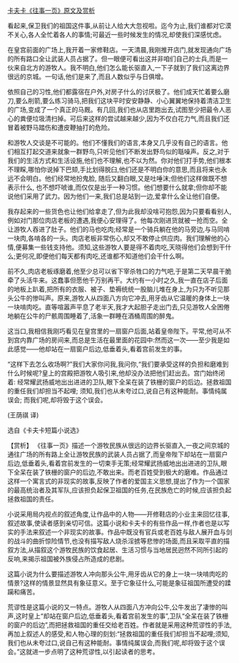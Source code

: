 [卡夫卡《往事一页》原文及赏析](https://www.vrrw.net/wx/15571.html)

看起来,保卫我们的祖国这件事,从前让人给大大忽视啦。迄今为止,我们谁都对它漠不关心,各人全忙着各人的事情;可最近一些时候发生的情况,却使我们深感忧虑。

在皇宫前面的广场上,我开着一家修鞋店。一天清晨,我刚推开店门,就发现通向广场的所有路口全让武装人员占据了。但一眼便可看出这并非咱们自己的士兵,而是一伙来自北方的游牧人。我不明白,他们怎么能长驱直入,一下子就到了我们这离边界很远的京城。一句话,他们是来了,而且人数似乎与日俱增。

依照自己的习性,他们都露宿在户外,对房子什么的讨厌极了。他们成天忙着要么磨刀,要么削箭,要么练习骑马,把我们这块平时安安静静、小心翼翼地保持着清洁卫生的广场,变成了一个真正的马厩。有几回,我们也从店里跑出去,试图至少把最令人恶心的粪便垃圾清扫掉。可后来这样的尝试越来越少,因为不仅白花力气,而且我们还冒着被野马踏伤和遭皮鞭抽打的危险。

和游牧人交谈是不可能的。他们不懂我们的语言,本身又几乎没有自己的语言。他们相互打起交道来就象一群野鸟,只听见他们不断发出野鸟似的聒噪声。反之,对于我们的生活方式和生活设施,他们也不理解,也不以为然。你对他们打手势,他们根本不理睬,哪怕你说掉下巴颏,手比划得脱臼,他们还是不明白你的意思,而且将来也永远不会明白。他们经常地扮鬼脸, 随后又翻白眼,又是吐唾沫;但他们这样做既不想表示什么, 也不想吓唬谁,而仅仅是出于一种习惯。他们想要什么就拿;但你却不能说他们采用了武力。因为他们一来,我们总是站到一边,爱拿什么全让他们自便。

我存起来的一些货色也让他们给拿走了,但为此我却没啥可抱怨,因为只要看看别人,例如对门那位肉店老板的遭遇,我便心安理得了。他每次刚进货就被一抢而空。全让游牧人吞进了肚子。他们的马也吃肉;经常是一个骑兵躺在他的马旁边,与马同啃一块肉,各啃各的一头。肉店老板非常伤心,却又不敢停止供应肉。我们理解他的心情,便募集一些钱支持他。须知,这些游牧人要是得不着肉吃,天晓得他们会想到干什么;更何况,即便他们每天都有肉吃,还谁都不知道他们会干什么啊。

前不久,肉店老板琢磨着,他至少总可以省下宰杀牲口的力气吧,于是第二天早晨干脆牵了头活牛来。这蠢事但愿他千万别再干。大约有一小时之久,我一直在店子后面的地板上趴着,把所有的衣服、被子、垫褥统统一股脑儿堆在身上,为只为不听见那头公牛的惨叫声。原来,游牧人从四面八方向它冲去,用牙齿从它温暖的身体上一块一块啃肉吃。直等喧嚣声平息了老半天,我才大起胆子走出门去,只见游牧人全困倦地躺在公牛的尸骸周围睡着了,活象一群睡在酒桶周围的醉鬼。

这当口,我相信我刚巧看见在皇宫里的一扇窗户后面,站着皇帝陛下。平常,他可从不到宫内靠广场的房间来,而总是生活在最里面的花园中:然而这一次——至少我是如此感觉——他却站在一扇窗户后边,低垂着头,看着宫前发生的事。

“这样下去怎么收场啊?”我们大家你问我,我问你,“我们要承受这样的负担和磨难到什么时候呢?皇上的宫殿把游牧人吸引来,他却没办法把他们赶出去。宫门始终闭着: 经常耀武扬威地出出进进的卫队,眼下全呆在装了铁栅的窗户的后边。拯救祖国的重任我们却担当不起哩; 须知,我们也从未夸过口,说自己有这种能耐。事情纯属误会; 而我们呢,却将毁于这个误会。

(王荫祺 译)

选自《卡夫卡短篇小说选》



【赏析】 《往事一页》描述一个游牧民族从很远的边界长驱直入,一夜之间京城的通往广场的所有路上全让游牧民族的武装人员占据了,而皇帝陛下却站在一扇窗户后边,低垂着头,看着宫前发生的一切束手无策;经常耀武扬威地出出进进的卫队,眼下全呆在装了铁栅的窗户的后边,不敢出来。而老百姓受到极大的磨难。作品通过这样一个寓言式的非现实的故事,反映了作者的爱国主义思想,提出了作为一个国家的最高统治者及其军队,应该担负起保卫祖国的任务,在民族危亡的时候,应该担负起拯救祖国的责任。

小说采用局内视点的叙述角度,让作品中的人物——开修鞋店的小业主来回忆往事,叙述故事,使读者感到亲切可信。这篇小说和卡夫卡的有些作品一样,作者也是以写实的手法来叙述一个非现实的故事。作品中既没有官兵或老百姓与敌人展开血与剑的战斗的曲折惊险情节,也没有描写敌人烧杀淫掳等悲惨的场面,而且采取平直的描叙方法,从描叙这个游牧民族的饮食起居、生活习惯与当地居民迥然不同所引起的反响,来揭示祖国被外族侵占所造成的悲剧。

这篇小说为什么要描述游牧人冲向那头公牛,用牙齿从它的身上一块一块啃肉吃的情景?这样的情景显然具有象征意义。至于它象征什么,可能是象征祖国所遭受的蹂躏和痛苦。

荒谬性是这篇小说的又一特点。游牧人从四面八方冲向公牛,公牛发出了凄惨的叫声,这时皇上“却站在窗户后边,低垂着头,看着宫前发生的事”,卫队“全呆在装了铁栅的窗户的后边”,而把拯救祖国的重任交给老百姓。作者就是采用这种荒谬性的手法,再加上叙述人的感受,和人物心理的刻划:“拯救祖国的重任我们却担当不起哩;须知,我们也从未夸过口,说自己有这种能耐。事情纯属误会,而我们呢,却将毁于这个误会。”这就进一步点明了这种荒谬性,以引起读者的思考。

